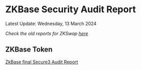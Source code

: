 # ZKBase Security Audit Report

Latest Update: Wednesday, 13 March 2024

*Check the old reports for ZKSwap [here](https://github.com/l2labs/zkswap-security-audit-certification)*

## ZKBase Token

[ZkBase final Secure3 Audit Report](./ZKBase/token/ZkBase_final_Secure3_Audit_Report.pdf)
